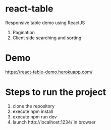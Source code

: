 # react-table
Responsive table demo using ReactJS
1. Pagination
2. Client side searching and sorting

# Demo
https://react-table-demo.herokuapp.com/

# Steps to run the project

1. clone the repository
2. execute npm install
3. execute npm run dev
4. launch http://localhost:1234/ in browser
